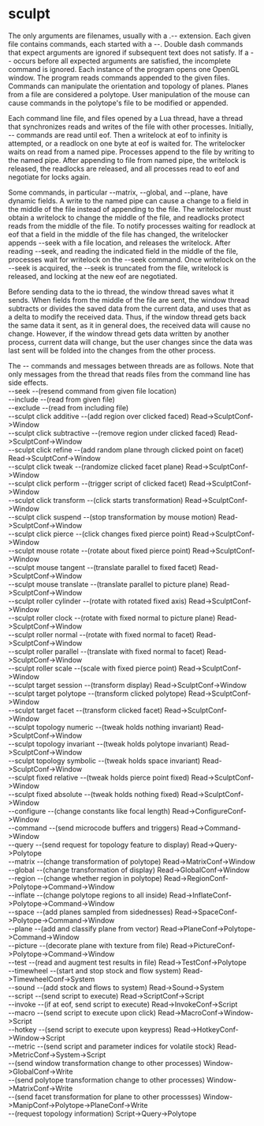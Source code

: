 # sculpt

The only arguments are filenames, usually with a .-- extension. Each given file contains commands, each started with a --. Double dash commands that expect arguments are ignored if subsequent text does not satisfy. If a -- occurs before all expected arguments are satisfied, the incomplete command is ignored. Each instance of the program opens one OpenGL window. The program reads commands appended to the given files. Commands can manipulate the orientation and topology of planes. Planes from a file are considered a polytope. User manipulation of the mouse can cause commands in the polytope's file to be modified or appended.  

Each command line file, and files opened by a Lua thread, have a thread that synchronizes reads and writes of the file with other processes. Initially, -- commands are read until eof. Then a writelock at eof to infinity is attempted, or a readlock on one byte at eof is waited for. The writelocker waits on read from a named pipe. Processes append to the file by writing to the named pipe. After appending to file from named pipe, the writelock is released, the readlocks are released, and all processes read to eof and negotiate for locks again.  

Some commands, in particular --matrix, --global, and --plane, have dynamic fields. A write to the named pipe can cause a change to a field in the middle of the file instead of appending to the file. The writelocker must obtain a writelock to change the middle of the file, and readlocks protect reads from the middle of the file. To notify processes waiting for readlock at eof that a field in the middle of the file has changed, the writelocker appends --seek with a file location, and releases the writelock. After reading --seek, and reading the indicated field in the middle of the file, processes wait for writelock on the --seek command. Once writelock on the --seek is acquired, the --seek is truncated from the file, writelock is released, and locking at the new eof are negotiated.  

Before sending data to the io thread, the window thread saves what it sends. When fields from the middle of the file are sent, the window thread subtracts or divides the saved data from the current data, and uses that as a delta to modify the received data. Thus, if the window thread gets back the same data it sent, as it in general does, the received data will cause no change. However, if the window thread gets data written by another process, current data will change, but the user changes since the data was last sent will be folded into the changes from the other process.  

The -- commands and messages between threads are as follows. Note that only messages from the thread that reads files from the command line has side effects.  
--seek --(resend command from given file location)  
--include --(read from given file)  
--exclude --(read from including file)  
--sculpt click additive --(add region over clicked faced) Read->SculptConf->Window  
--sculpt click subtractive --(remove region under clicked faced) Read->SculptConf->Window  
--sculpt click refine --(add random plane through clicked point on facet) Read->SculptConf->Window  
--sculpt click tweak --(randomize clicked facet plane) Read->SculptConf->Window  
--sculpt click perform --(trigger script of clicked facet) Read->SculptConf->Window  
--sculpt click transform --(click starts transformation) Read->SculptConf->Window  
--sculpt click suspend --(stop transformation by mouse motion) Read->SculptConf->Window  
--sculpt click pierce --(click changes fixed pierce point) Read->SculptConf->Window  
--sculpt mouse rotate --(rotate about fixed pierce point) Read->SculptConf->Window  
--sculpt mouse tangent --(translate parallel to fixed facet) Read->SculptConf->Window  
--sculpt mouse translate --(translate parallel to picture plane) Read->SculptConf->Window  
--sculpt roller cylinder --(rotate with rotated fixed axis) Read->SculptConf->Window  
--sculpt roller clock --(rotate with fixed normal to picture plane) Read->SculptConf->Window  
--sculpt roller normal --(rotate with fixed normal to facet) Read->SculptConf->Window  
--sculpt roller parallel --(translate with fixed normal to facet) Read->SculptConf->Window  
--sculpt roller scale --(scale with fixed pierce point) Read->SculptConf->Window  
--sculpt target session --(transform display) Read->SculptConf->Window  
--sculpt target polytope --(transform clicked polytope) Read->SculptConf->Window  
--sculpt target facet --(transform clicked facet) Read->SculptConf->Window  
--sculpt topology numeric --(tweak holds nothing invariant) Read->SculptConf->Window  
--sculpt topology invariant --(tweak holds polytope invariant) Read->SculptConf->Window  
--sculpt topology symbolic --(tweak holds space invariant) Read->SculptConf->Window  
--sculpt fixed relative --(tweak holds pierce point fixed) Read->SculptConf->Window  
--sculpt fixed absolute --(tweak holds nothing fixed) Read->SculptConf->Window  
--configure --(change constants like focal length) Read->ConfigureConf->Window  
--command --(send microcode buffers and triggers) Read->Command->Window  
--query --(send request for topology feature to display) Read->Query->Polytope  
--matrix --(change transformation of polytope) Read->MatrixConf->Window  
--global --(change transformation of display) Read->GlobalConf->Window  
--region --(change whether region in polytope) Read->RegionConf->Polytope->Command->Window  
--inflate --(change polytope regions to all inside) Read->InflateConf->Polytope->Command->Window  
--space --(add planes sampled from sidednesses) Read->SpaceConf->Polytope->Command->Window  
--plane --(add and classify plane from vector) Read->PlaneConf->Polytope->Command->Window  
--picture --(decorate plane with texture from file) Read->PictureConf->Polytope->Command->Window  
--test --(read and augment test results in file) Read->TestConf->Polytope  
--timewheel --(start and stop stock and flow system) Read->TimewheelConf->System  
--sound --(add stock and flows to system) Read->Sound->System  
--script --(send script to execute) Read->ScriptConf->Script  
--invoke --(if at eof, send script to execute) Read->InvokeConf->Script  
--macro --(send script to execute upon click) Read->MacroConf->Window->Script  
--hotkey --(send script to execute upon keypress) Read->HotkeyConf->Window->Script  
--metric --(send script and parameter indices for volatile stock) Read->MetricConf->System->Script  
--(send window transformation change to other processes) Window->GlobalConf->Write  
--(send polytope transformation change to other processes) Window->MatrixConf->Write  
--(send facet transformation for plane to other processses) Window->ManipConf->Polytope->PlaneConf->Write  
--(request topology information) Script->Query->Polytope  

